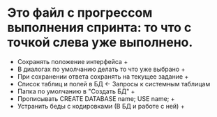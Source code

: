 # Это файл с прогрессом выполнения спринта: то что с точкой слева уже выполнено.

+ Сохранять положение интерфейса +
+ В диалогах по умолчанию делать то что уже выбрано +
+ При сохранении ответа сохранять на текущее задание +
+ Список таблиц и полей в БД <- Запросы к системным таблицам
+ Папка по умолчанию в "Создать БД" +
+ Прописывать CREATE DATABASE name; USE name; +
+ Устранить беды с кодировками (В БД и работе с ней) +
